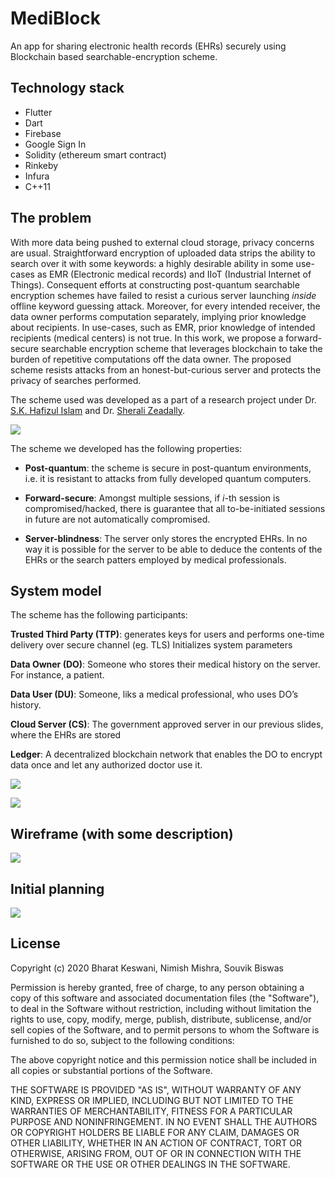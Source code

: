 # MediBlock

An app for sharing electronic health records (EHRs) securely using Blockchain based searchable-encryption scheme.

## Technology stack

- Flutter
- Dart
- Firebase
- Google Sign In
- Solidity (ethereum smart contract)
- Rinkeby
- Infura
- C++11

## The problem

With more data being pushed to external cloud storage, privacy concerns are usual. Straightforward encryption of uploaded data strips the ability to search over it with some keywords: a highly desirable ability in some use-cases as EMR (Electronic medical records) and IIoT (Industrial Internet of Things). Consequent efforts at constructing post-quantum searchable encryption schemes have failed to resist a curious server launching _inside_ offline keyword guessing attack. Moreover, for every intended receiver, the data owner performs computation separately, implying prior knowledge about recipients. In use-cases, such as EMR, prior knowledge of intended recipients (medical centers) is not true. In this work, we propose a forward-secure searchable encryption scheme that leverages blockchain to take the burden of repetitive computations off the data owner. The proposed scheme resists attacks from an honest-but-curious server and protects the privacy of searches performed.

The scheme used was developed as a part of a research project under Dr. [S.K. Hafizul Islam](https://scholar.google.com/citations?user=ip3ClBIAAAAJ&hl=en&oi=ao) and Dr. [Sherali Zeadally](http://www.uky.edu/~sze223/).

![](https://github.com/sbis04/mediblock/raw/master/screenshots/paper_title.png)

The scheme we developed has the following properties:

- **Post-quantum**: the scheme is secure in post-quantum environments, i.e. it is resistant to attacks from fully developed quantum computers.

- **Forward-secure**: Amongst multiple sessions, if _i_-th session is compromised/hacked, there is guarantee that all to-be-initiated sessions in future are not automatically compromised.

- **Server-blindness**: The server only stores the encrypted EHRs. In no way it is possible for the server to be able to deduce the contents of the EHRs or the search patters employed by medical professionals.

## System model

The scheme has the following participants:

**Trusted Third Party (TTP)**: generates keys for users and performs one-time delivery over secure channel (eg. TLS) Initializes system parameters

**Data Owner (DO)**: Someone who stores their medical history on the server. For instance, a patient.

**Data User (DU)**: Someone, liks a medical professional, who uses DO’s history.

**Cloud Server (CS)**: The government approved server in our previous slides, where the EHRs are stored

**Ledger**: A decentralized blockchain network that enables the DO to encrypt data once and let any authorized doctor use it.

![](https://github.com/sbis04/mediblock/raw/master/screenshots/system_model.png)

![](https://github.com/sbis04/mediblock/raw/master/screenshots/mediblock_interfacing.png)

## Wireframe (with some description)

![](https://github.com/sbis04/mediblock/raw/master/screenshots/mediblock_wireframe.png)

## Initial planning

![](https://github.com/sbis04/mediblock/raw/master/screenshots/mediblock_planning.jpg)

## License

Copyright (c) 2020 Bharat Keswani, Nimish Mishra, Souvik Biswas

Permission is hereby granted, free of charge, to any person obtaining a copy
of this software and associated documentation files (the "Software"), to deal
in the Software without restriction, including without limitation the rights
to use, copy, modify, merge, publish, distribute, sublicense, and/or sell
copies of the Software, and to permit persons to whom the Software is
furnished to do so, subject to the following conditions:

The above copyright notice and this permission notice shall be included in all
copies or substantial portions of the Software.

THE SOFTWARE IS PROVIDED "AS IS", WITHOUT WARRANTY OF ANY KIND, EXPRESS OR
IMPLIED, INCLUDING BUT NOT LIMITED TO THE WARRANTIES OF MERCHANTABILITY,
FITNESS FOR A PARTICULAR PURPOSE AND NONINFRINGEMENT. IN NO EVENT SHALL THE
AUTHORS OR COPYRIGHT HOLDERS BE LIABLE FOR ANY CLAIM, DAMAGES OR OTHER
LIABILITY, WHETHER IN AN ACTION OF CONTRACT, TORT OR OTHERWISE, ARISING FROM,
OUT OF OR IN CONNECTION WITH THE SOFTWARE OR THE USE OR OTHER DEALINGS IN THE
SOFTWARE.
